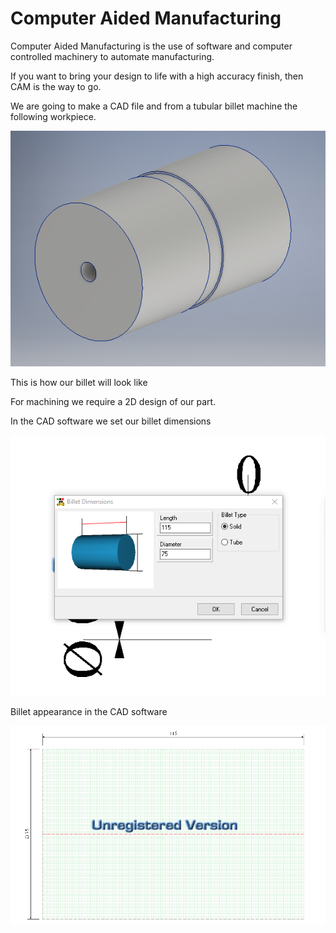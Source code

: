 # Computer Aided Manufacturing

Computer Aided Manufacturing is the use of software and computer controlled machinery to automate manufacturing.

If you want to bring your design to life with a high accuracy finish, then CAM is the way to go. 

We are going to make a CAD file and from a tubular billet machine the following workpiece.

![3D Workpiece](img/3Dworkpiece.PNG)

This is how our billet will look like

For machining we require a 2D design of our part.

In the CAD software we set our billet dimensions

![BilletDimensions](img/billetDimensions.PNG)

Billet appearance in the CAD software

![Billet](img/billet.PNG)


